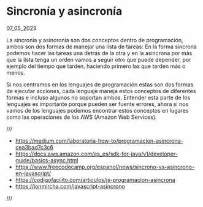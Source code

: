# Sincronía y asincronía
07_05_2023

La sincronía y asincronía son dos conceptos dentro de programación, ambos son dos formas de manejar una lista de tareas: En la forma síncrona podemos hacer las tareas una detrás de la otra y en la asincrona por más que la lista tenga un orden vamos a seguir otro que puede depender, por ejemplo del tiempo que tarden, haciendo primero las que tarden más o menos.

Si nos centramos en los lenguajes de programación estas son dos formas de ejecutar acciones, cada lenguaje maneja estos conceptos de diferentes formas e incluso algunos no soportan ambos. Entender esta parte de los lenguajes es importante porque pueden ser fuente errores, ahora si nos vamos de los lenguajes podemos encontrar estos conceptos en lugares como las operaciones de los AWS (Amazon Web Services).

///

* https://medium.com/laboratoria-how-to/programacion-asincrona-cea3bad7c3c6
* https://docs.aws.amazon.com/es_es/sdk-for-java/v1/developer-guide/basics-async.html
* https://www.freecodecamp.org/espanol/news/sincrono-vs-asincrono-en-javascript/
* https://codigofacilito.com/articulos/js-programacion-asincrona
* https://jonmircha.com/javascript-asincrono

///